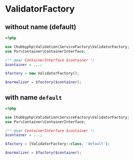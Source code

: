 # ValidatorFactory

## without name (default)

```php
<?php

use Chubbyphp\Validation\ServiceFactory\ValidatorFactory;
use Psr\Container\ContainerInterface;

/** @var ContainerInterface $container */
$container = ...;

$factory = new ValidatorFactory();

$normalizer = $factory($container);
```

## with name `default`

```php
<?php

use Chubbyphp\Validation\ServiceFactory\ValidatorFactory;
use Psr\Container\ContainerInterface;

/** @var ContainerInterface $container */
$container = ...;

$factory = [ValidatorFactory::class, 'default'];

$normalizer = $factory($container);
```
